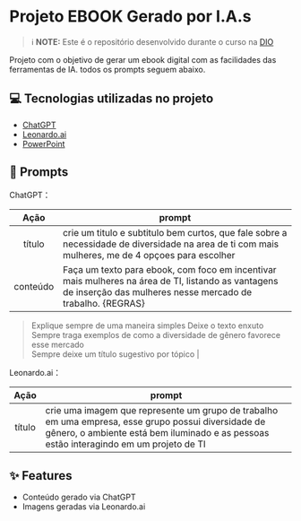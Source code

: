 </p>

# Projeto EBOOK Gerado por I.A.s


 > ℹ️ **NOTE:** Este é o repositório desenvolvido durante o curso na [DIO](https://dio.me)

Projeto com o objetivo de gerar um ebook digital com as facilidades das ferramentas de IA. todos os prompts
seguem abaixo.



## 💻 Tecnologias utilizadas no projeto

- [ChatGPT](https://chat.openai.com/) 
- [Leonardo.ai](https://app.leonardo.ai/image-generation)
- [PowerPoint](https://www.microsoft.com/en/microsoft-365/powerpoint)

## 🧠 Prompts


ChatGPT：

|   Ação   | prompt                                                                                                                                                                                                                                                                         |
| :------: | ------------------------------------------------------------------------------------------------------------------------------------------------------------------------------------------------------------------------------------------------------------------------------ |
|  título  | crie um titulo e subtitulo bem curtos, que fale sobre a necessidade de diversidade na area de ti com mais mulheres, me de 4 opçoes para escolher                                                  |
| conteúdo | Faça um texto para ebook, com foco em incentivar mais mulheres na área de TI, listando as vantagens de inserção das mulheres nesse mercado de trabalho.                                               {REGRAS}                         
>Explique sempre de uma maneira simples 
>Deixe o texto enxuto          
>Sempre traga exemplos de como a diversidade de gênero favorece esse mercado    
>Sempre deixe um título sugestivo por tópico |


Leonardo.ai：

|  Ação  | prompt                                                                                 |
| :----: | -------------------------------------------------------------------------------------- |
| título | crie uma imagem que represente um grupo de trabalho em uma empresa, esse grupo possui diversidade de gênero, o ambiente está bem iluminado e as pessoas estão interagindo em um projeto de TI
## ✨ Features

- Conteúdo gerado via ChatGPT
- Imagens geradas via Leonardo.ai

